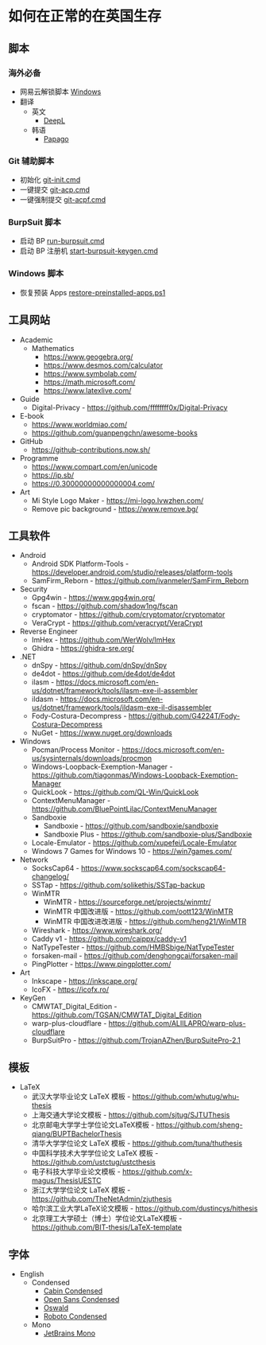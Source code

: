 # 如何在正常的在英国生存

## 脚本

### 海外必备

- 网易云解锁脚本 [Windows](netease-music-unlock.cmd)
- 翻译
  - 英文
    - [DeepL](https://deepl.com)
  - 韩语
    - [Papago](https://papago.naver.com/)
### Git 辅助脚本

- 初始化 [git-init.cmd](git-init.cmd)
- 一键提交 [git-acp.cmd](git-acp.cmd)
- 一键强制提交 [git-acpf.cmd](git-acpf.cmd)

### BurpSuit 脚本

- 启动 BP [run-burpsuit.cmd](run-burpsuit.cmd)
- 启动 BP 注册机 [start-burpsuit-keygen.cmd](start-burpsuit-keygen.cmd)

### Windows 脚本

- 恢复预装 Apps [restore-preinstalled-apps.ps1](restore-preinstalled-apps.ps1)

## 工具网站

- Academic
  - Mathematics
    - <https://www.geogebra.org/>
    - <https://www.desmos.com/calculator>
    - <https://www.symbolab.com/>
    - <https://math.microsoft.com/>
    - <https://www.latexlive.com/>
- Guide
  - Digital-Privacy - <https://github.com/ffffffff0x/Digital-Privacy>
- E-book
  - <https://www.worldmiao.com/>
  - <https://github.com/guanpengchn/awesome-books>
- GitHub
  - <https://github-contributions.now.sh/>
- Programme
  - <https://www.compart.com/en/unicode>
  - <https://ip.sb/>
  - <https://0.30000000000000004.com/>
- Art
  - Mi Style Logo Maker - <https://mi-logo.lvwzhen.com/>
  - Remove pic background - <https://www.remove.bg/>
## 工具软件

- Android
  - Android SDK Platform-Tools - <https://developer.android.com/studio/releases/platform-tools>
  - SamFirm_Reborn - <https://github.com/ivanmeler/SamFirm_Reborn>
- Security
  - Gpg4win - <https://www.gpg4win.org/>
  - fscan - <https://github.com/shadow1ng/fscan>
  - cryptomator - <https://github.com/cryptomator/cryptomator>
  - VeraCrypt - <https://github.com/veracrypt/VeraCrypt>
- Reverse Engineer
  - ImHex - <https://github.com/WerWolv/ImHex>
  - Ghidra - <https://ghidra-sre.org/>
- .NET
  - dnSpy - <https://github.com/dnSpy/dnSpy>
  - de4dot - <https://github.com/de4dot/de4dot>
  - ilasm - <https://docs.microsoft.com/en-us/dotnet/framework/tools/ilasm-exe-il-assembler>
  - ildasm - <https://docs.microsoft.com/en-us/dotnet/framework/tools/ildasm-exe-il-disassembler>
  - Fody-Costura-Decompress - <https://github.com/G4224T/Fody-Costura-Decompress>
  - NuGet - <https://www.nuget.org/downloads>
- Windows
  - Pocman/Process Monitor - <https://docs.microsoft.com/en-us/sysinternals/downloads/procmon>
  - Windows-Loopback-Exemption-Manager - <https://github.com/tiagonmas/Windows-Loopback-Exemption-Manager>
  - QuickLook - <https://github.com/QL-Win/QuickLook>
  - ContextMenuManager - <https://github.com/BluePointLilac/ContextMenuManager>
  - Sandboxie
    - Sandboxie - <https://github.com/sandboxie/sandboxie>
    - Sandboxie Plus - <https://github.com/sandboxie-plus/Sandboxie>
  - Locale-Emulator - <https://github.com/xupefei/Locale-Emulator>
  - Windows 7 Games for Windows 10 - <https://win7games.com/>
- Network
  - SocksCap64 - <https://www.sockscap64.com/sockscap64-changelog/>
  - SSTap - <https://github.com/solikethis/SSTap-backup>
  - WinMTR
    - WinMTR - <https://sourceforge.net/projects/winmtr/>
    - WinMTR 中国改进版 - <https://github.com/oott123/WinMTR>
    - WinMTR 中国改进改进版 - <https://github.com/heng21/WinMTR>
  - Wireshark - <https://www.wireshark.org/>
  - Caddy v1 - <https://github.com/caippx/caddy-v1>
  - NatTypeTester - <https://github.com/HMBSbige/NatTypeTester>
  - forsaken-mail - <https://github.com/denghongcai/forsaken-mail>
  - PingPlotter - <https://www.pingplotter.com/>
- Art
  - Inkscape - <https://inkscape.org/>
  - IcoFX - <https://icofx.ro/>
- KeyGen
  - CMWTAT_Digital_Edition - <https://github.com/TGSAN/CMWTAT_Digital_Edition>
  - warp-plus-cloudflare - <https://github.com/ALIILAPRO/warp-plus-cloudflare>
  - BurpSuitPro - <https://github.com/TrojanAZhen/BurpSuitePro-2.1>

## 模板

- LaTeX
  -  武汉大学毕业论文 LaTeX 模板 - <https://github.com/whutug/whu-thesis>
  -  上海交通大学论文模板 - <https://github.com/sjtug/SJTUThesis>
  -  北京邮电大学学士学位论文LaTeX模板 - <https://github.com/sheng-qiang/BUPTBachelorThesis>
  -  清华大学学位论文 LaTeX 模板 - <https://github.com/tuna/thuthesis>
  -  中国科学技术大学学位论文 LaTeX 模板 - <https://github.com/ustctug/ustcthesis>
  -  电子科技大学毕业论文模板 - <https://github.com/x-magus/ThesisUESTC>
  -  浙江大学学位论文 LaTeX 模板 - <https://github.com/TheNetAdmin/zjuthesis>
  -  哈尔滨工业大学LaTeX论文模板 - <https://github.com/dustincys/hithesis>
  -  北京理工大学硕士（博士）学位论文LaTeX模板 - <https://github.com/BIT-thesis/LaTeX-template>

## 字体

- English
  - Condensed
    - [Cabin Condensed](https://fonts.google.com/specimen/Cabin+Condensed?preview.text_type=custom)
    - [Open Sans Condensed](https://fonts.google.com/specimen/Open+Sans+Condensed?preview.text_type=custom)
    - [Oswald](https://fonts.google.com/specimen/Oswald?preview.text_type=custom)
    - [Roboto Condensed](https://fonts.google.com/specimen/Roboto+Condensed?preview.text_type=custom)
  - Mono
    - [JetBrains Mono](https://fonts.google.com/specimen/JetBrains+Mono?preview.text_type=custom)
